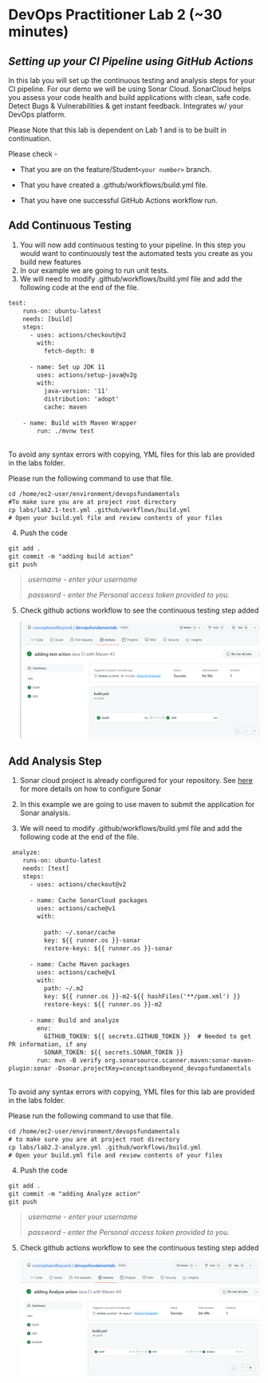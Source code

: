 # **DevOps Practitioner Lab 2 (~30 minutes)**
## ***Setting up your CI Pipeline using GitHub Actions***
In this lab you will set up the continuous testing and analysis steps for your CI pipeline. For our demo we will be using Sonar Cloud. SonarCloud helps you assess your code health and build applications with clean, safe code. Detect Bugs & Vulnerabilities & get instant feedback. Integrates w/ your DevOps platform.
<P>Please Note that this lab is dependent on Lab 1 and is to be built in continuation. </p>
<P>Please check -</p>

* That you are on the feature/Student```<your number>``` branch. 

* That you have created a .github/workflows/build.yml file.

* That you have one successful GitHub Actions workflow run.

## **Add Continuous Testing**
1. You will now add continuous testing to your pipeline. In this step you would want to continuously test the automated tests you create as you build new features
2. In our example we are going to run unit tests. 
3. We will need to modify .github/workflows/build.yml file and add the following code at the end of the file.
```
test:
    runs-on: ubuntu-latest
    needs: [build]
    steps:
      - uses: actions/checkout@v2
        with:
          fetch-depth: 0       

      - name: Set up JDK 11
        uses: actions/setup-java@v2g
        with:
          java-version: '11'
          distribution: 'adopt'
          cache: maven

    - name: Build with Maven Wrapper
        run: ./mvnw test
```
<br>
To avoid any syntax errors with copying, YML files for this lab are provided in the labs folder. </p> Please run the following command to use that file. </p>

```
cd /home/ec2-user/environment/devopsfundamentals
#To make sure you are at project root directory
cp labs/lab2.1-test.yml .github/workflows/build.yml
# Open your build.yml file and review contents of your files
```

4. Push the code
```
git add .
git commit -m "adding build action"
git push 
```
>*username - enter your username* </p>
>*password - enter the Personal access token provided to you.*

5. Check github actions workflow to see the continuous testing step added

     ![](static/lab2-1.png)

## **Add Analysis Step**
1. Sonar cloud project is already configured for your repository.  See [here](https://sonarcloud.io/) for more details on how to configure Sonar
2. In this example we are going to use maven to submit the application for Sonar analysis. 

3.  We will need to modify .github/workflows/build.yml file and add the following code at the end of the file.
```
 analyze:
    runs-on: ubuntu-latest
    needs: [test]
    steps:
      - uses: actions/checkout@v2
      
      - name: Cache SonarCloud packages
        uses: actions/cache@v1
        with:
        
          path: ~/.sonar/cache
          key: ${{ runner.os }}-sonar
          restore-keys: ${{ runner.os }}-sonar

      - name: Cache Maven packages
        uses: actions/cache@v1
        with:
          path: ~/.m2
          key: ${{ runner.os }}-m2-${{ hashFiles('**/pom.xml') }}
          restore-keys: ${{ runner.os }}-m2

      - name: Build and analyze
        env:
          GITHUB_TOKEN: ${{ secrets.GITHUB_TOKEN }}  # Needed to get PR information, if any
          SONAR_TOKEN: ${{ secrets.SONAR_TOKEN }}
        run: mvn -B verify org.sonarsource.scanner.maven:sonar-maven-plugin:sonar -Dsonar.projectKey=conceptsandbeyond_devopsfundamentals
```
<br>
To avoid any syntax errors with copying, YML files for this lab are provided in the labs folder. </p> Please run the following command to use that file. </p>

```
cd /home/ec2-user/environment/devopsfundamentals
# to make sure you are at project root directory
cp labs/lab2.2-analyze.yml .github/workflows/build.yml
# Open your build.yml file and review contents of your files
```

4. Push the code
```
git add .
git commit -m "adding Analyze action"
git push 
```
>*username - enter your username* </p>
>*password - enter the Personal access token provided to you.*


5. Check github actions workflow to see the continuous testing step added

      ![](static/lab2-2.png)



